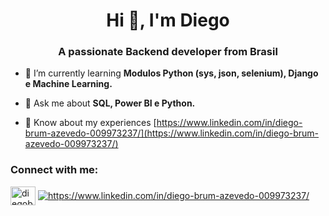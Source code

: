 <h1 align="center">Hi 👋, I'm Diego</h1>
<h3 align="center">A passionate Backend developer from Brasil</h3>

- 🌱 I’m currently learning **Modulos Python (sys, json, selenium), Django e Machine Learning.**

- 💬 Ask me about **SQL, Power BI e Python.**

- 📄 Know about my experiences [https://www.linkedin.com/in/diego-brum-azevedo-009973237/](https://www.linkedin.com/in/diego-brum-azevedo-009973237/)

<h3 align="left">Connect with me:</h3>
<p align="left">
<a href="https://dev.to/diegobrm8" target="blank"><img align="center" src="https://raw.githubusercontent.com/rahuldkjain/github-profile-readme-generator/master/src/images/icons/Social/devto.svg" alt="diegobrm8" height="30" width="40" /></a>
<a href="https://linkedin.com/in/https://www.linkedin.com/in/diego-brum-azevedo-009973237/" target="blank"><img align="center" src="https://raw.githubusercontent.com/rahuldkjain/github-profile-readme-generator/master/src/images/icons/Social/linked-in-alt.svg" alt="https://www.linkedin.com/in/diego-brum-azevedo-009973237/" height
